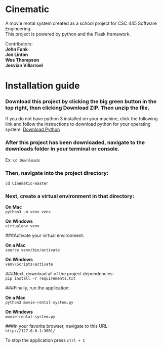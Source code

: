 # Cinematic  
  
A movie rental system created as a school project for CSC 445 Software Engineering.  
This project is powered by python and the Flask framework.  
  
Contributors:  
**John Funk**  
**Jon Linton**  
**Wes Thompson**  
**Jesvian Villarroel**  
  
# Installation guide  

### Download this project by clicking the big green button in the top right, then clicking Download ZIP. Then unzip the file.

If you do not have python 3 installed on your machine, click the following link and follow the instructions to download python for your operating system:
[Download Python](https://realpython.com/installing-python/)

### After this project has been downloaded, navigate to the downloads folder in your terminal or console.  
Ex:
`cd Downloads`

### Then, navigate into the project directory:
`cd Cinematic-master`  
  
### Next, create a virtual environment in that directory: 

**On Mac**     
`python3 -m venv venv`  

**On Windows**      
`virtualenv venv`
  
###Activate your virtual environment.  

**On a Mac**       
`source venv/bin/activate`  
  
**On Windows**        
`venv\Scripts\activate`  

###Next, download all of the project dependencies:  
`pip install -r requirements.txt`  
  
###Finally, run the application: 
 
**On a Mac**  
`python3 movie-rental-system.py`  

**On Windows**  
`movie-rental-system.py`
  
###In your favorite browser, navigate to this URL:  
`http://127.0.0.1:3001/`

To stop the application press `ctrl + C`